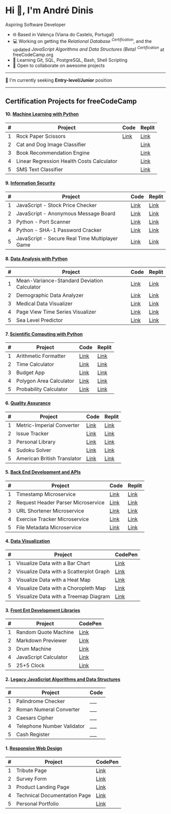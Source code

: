 Hi 👋, I'm André Dinis
=====================================================================================================================================

Aspiring Software Developer

* 🌐 Based in Valença (Viana do Castelo, Portugal)
* 💻 Working on getting the _Relational Database <sup>Certification</sup>_, and the updated _JavaScript Algorithms and Data Structures (Beta) <sup>Certification_</sup> at freeCodeCamp.org
* 🌱 Learning Git, SQL, PostgreSQL, Bash, Shell Scripting
* 🤝 Open to collaborate on awesome projects

----------------------------------------------------------------------------------------

🔎 I'm currently seeking **Entry-level/Junior** position

---

## Certification Projects for freeCodeCamp

#### 10. [Machine Learning with Python](https://www.freecodecamp.org/learn/machine-learning-with-python/)
| # | Project | Code | Replit |
| --- | --- | --- | --- |
| 1 | Rock Paper Scissors | [Link](https://github.com/andrebdinis/boilerplate-rock-paper-scissors) | [Link](https://replit.com/@andrebdinis/boilerplate-rock-paper-scissors) |
| 2 | Cat and Dog Image Classifier |  | [Link](https://github.com/andrebdinis/boilerplate-cat-and-dog-image-classifier) |
| 3 | Book Recommendation Engine |  | [Link](https://github.com/andrebdinis/boilerplate-book-recommendation-engine) |
| 4 | Linear Regression Health Costs Calculator |  | [Link](https://github.com/andrebdinis/boilerplate-linear-regression-health-costs-calculator) |
| 5 | SMS Text Classifier |  | [Link](https://github.com/andrebdinis/boilerplate-neural-network-sms-text-classifier) |

#### 9. [Information Security](https://www.freecodecamp.org/learn/information-security/)
| # | Project | Code | Replit |
| --- | --- | --- | --- |
| 1 | JavaScript - Stock Price Checker | [Link](https://github.com/andrebdinis/boilerplate-project-stockchecker) | [Link](https://replit.com/@andrebdinis/boilerplate-project-stockchecker) |
| 2 | JavaScript - Anonymous Message Board | [Link](https://github.com/andrebdinis/boilerplate-project-messageboard) | [Link](https://replit.com/@andrebdinis/boilerplate-project-messageboard) |
| 3 | Python - Port Scanner | [Link](https://github.com/andrebdinis/boilerplate-port-scanner) | [Link](https://replit.com/@andrebdinis/boilerplate-port-scanner) |
| 4 | Python - SHA-1 Password Cracker | [Link](https://github.com/andrebdinis/boilerplate-SHA-1-password-cracker) | [Link](https://replit.com/@andrebdinis/boilerplate-SHA-1-password-cracker) |
| 5 | JavaScript - Secure Real Time Multiplayer Game | [Link](https://github.com/andrebdinis/boilerplate-project-secure-real-time-multiplayer-game) | [Link](https://replit.com/@andrebdinis/boilerplate-project-secure-real-time-multiplayer-game) |

#### 8. [Data Analysis with Python](https://www.freecodecamp.org/learn/data-analysis-with-python/)
| # | Project | Code | Replit |
| --- | --- | --- | --- |
| 1 | Mean-Variance-Standard Deviation Calculator | [Link](https://github.com/andrebdinis/boilerplate-mean-variance-standard-deviation-calculator) | [Link](https://replit.com/@andrebdinis/boilerplate-mean-variance-standard-deviation-calculator) |
| 2 | Demographic Data Analyzer | [Link](https://github.com/andrebdinis/boilerplate-demographic-data-analyzer) | [Link](https://replit.com/@andrebdinis/boilerplate-demographic-data-analyzer) |
| 3 | Medical Data Visualizer | [Link](https://github.com/andrebdinis/boilerplate-medical-data-visualizer) | [Link](https://replit.com/@andrebdinis/boilerplate-medical-data-visualizer) |
| 4 | Page View Time Series Visualizer | [Link](https://github.com/andrebdinis/boilerplate-page-view-time-series-visualizer) | [Link](https://replit.com/@andrebdinis/boilerplate-page-view-time-series-visualizer) |
| 5 | Sea Level Predictor | [Link](https://github.com/andrebdinis/boilerplate-sea-level-predictor) | [Link](https://replit.com/@andrebdinis/boilerplate-sea-level-predictor) |

#### 7. [Scientific Computing with Python](https://www.freecodecamp.org/learn/scientific-computing-with-python/)
| # | Project | Code | Replit |
| --- | --- | --- | --- |
| 1 | Arithmetic Formatter | [Link](https://github.com/andrebdinis/boilerplate-arithmetic-formatter) | [Link](https://replit.com/@andrebdinis/boilerplate-arithmetic-formatter) |
| 2 | Time Calculator | [Link](https://github.com/andrebdinis/boilerplate-time-calculator) | [Link](https://replit.com/@andrebdinis/boilerplate-time-calculator) |
| 3 | Budget App | [Link](https://github.com/andrebdinis/boilerplate-budget-app) | [Link](https://replit.com/@andrebdinis/boilerplate-budget-app) |
| 4 | Polygon Area Calculator | [Link](https://github.com/andrebdinis/boilerplate-polygon-area-calculator) | [Link](https://replit.com/@andrebdinis/boilerplate-polygon-area-calculator) |
| 5 | Probability Calculator | [Link](https://github.com/andrebdinis/boilerplate-probability-calculator) | [Link](https://replit.com/@andrebdinis/boilerplate-probability-calculator) |

#### 6. [Quality Assurance](https://www.freecodecamp.org/learn/quality-assurance/)
| # | Project | Code | Replit |
| --- | --- | --- | --- |
| 1 | Metric-Imperial Converter | [Link](https://github.com/andrebdinis/boilerplate-project-metricimpconverter) | [Link](https://replit.com/@andrebdinis/boilerplate-project-metricimpconverter) |
| 2 | Issue Tracker | [Link](https://github.com/andrebdinis/boilerplate-project-issuetracker) | [Link](https://replit.com/@andrebdinis/boilerplate-project-issuetracker) |
| 3 | Personal Library | [Link](https://github.com/andrebdinis/boilerplate-project-library) | [Link](https://replit.com/@andrebdinis/boilerplate-project-library) |
| 4 | Sudoku Solver | [Link](https://github.com/andrebdinis/boilerplate-project-sudoku-solver) | [Link](https://replit.com/@andrebdinis/boilerplate-project-sudoku-solver) |
| 5 | American British Translator | [Link](https://github.com/andrebdinis/boilerplate-project-american-british-english-translator) | [Link](https://replit.com/@andrebdinis/boilerplate-project-american-british-english-translator) |


#### 5. [Back End Development and APIs](https://www.freecodecamp.org/learn/back-end-development-and-apis/)
| # | Project | Code | Replit |
| --- | --- | --- | --- |
| 1 | Timestamp Microservice | [Link](https://github.com/andrebdinis/boilerplate-project-timestamp) | [Link](https://replit.com/@andrebdinis/boilerplate-project-timestamp) |
| 2 | Request Header Parser Microservice | [Link](https://github.com/andrebdinis/boilerplate-project-headerparser) | [Link](https://replit.com/@andrebdinis/boilerplate-project-headerparser) |
| 3 | URL Shortener Microservice | [Link](https://github.com/andrebdinis/boilerplate-project-urlshortener) | [Link](https://replit.com/@andrebdinis/boilerplate-project-urlshortener) |
| 4 | Exercise Tracker Microservice | [Link](https://github.com/andrebdinis/boilerplate-project-exercisetracker) | [Link](https://replit.com/@andrebdinis/boilerplate-project-exercisetracker) |
| 5 | File Metadata Microservice | [Link](https://github.com/andrebdinis/boilerplate-project-filemetadata) | [Link](https://replit.com/@andrebdinis/boilerplate-project-filemetadata) |

#### 4. [Data Visualization](https://www.freecodecamp.org/learn/data-visualization/)
| # | Project | CodePen |
| --- | --- | --- |
| 1 | Visualize Data with a Bar Chart | [Link](https://codepen.io/andrebdinis/pen/oNEpjwm) |
| 2 | Visualize Data with a Scatterplot Graph | [Link](https://codepen.io/andrebdinis/pen/LYQdxLQ) |
| 3 | Visualize Data with a Heat Map | [Link](https://codepen.io/andrebdinis/pen/YzeLEbO) |
| 4 | Visualize Data with a Choropleth Map | [Link](https://codepen.io/andrebdinis/pen/XWZBQbX) |
| 5 | Visualize Data with a Treemap Diagram | [Link](https://codepen.io/andrebdinis/pen/RwQqLNy) |

#### 3. [Front Ent Development Libraries](https://www.freecodecamp.org/learn/front-end-development-libraries/)
| # | Project | CodePen |
| --- | --- | --- |
| 1 | Random Quote Machine | [Link](https://codepen.io/andrebdinis/pen/wvyagQN) |
| 2 | Markdown Previewer | [Link](https://codepen.io/andrebdinis/pen/JjpYXzg) |
| 3 | Drum Machine | [Link](https://codepen.io/andrebdinis/pen/xxYZQQb) |
| 4 | JavaScript Calculator | [Link](https://codepen.io/andrebdinis/pen/dydXOWm) |
| 5 | 25+5 Clock | [Link](https://codepen.io/andrebdinis/pen/WNMRJrx) |

#### 2. [Legacy JavaScript Algorithms and Data Structures](https://www.freecodecamp.org/learn/javascript-algorithms-and-data-structures/)
| # | Project | Code |
| --- | --- | --- |
| 1 | Palindrome Checker | ___ |
| 2 | Roman Numeral Converter | ___ |
| 3 | Caesars Cipher | ___ |
| 4 | Telephone Number Validator | ___ |
| 5 | Cash Register | ___ |

#### 1. [Responsive Web Design](https://www.freecodecamp.org/learn/2022/responsive-web-design/)
| # | Project | CodePen |
| --- | --- | --- |
| 1 | Tribute Page | [Link](https://codepen.io/andrebdinis/pen/oNpVpNw) |
| 2 | Survey Form | [Link](https://codepen.io/andrebdinis/pen/mdpojMm) |
| 3 | Product Landing Page | [Link](https://codepen.io/andrebdinis/pen/QWaoPYb) |
| 4 | Technical Documentation Page | [Link](https://codepen.io/andrebdinis/pen/rNpbGQv) |
| 5 | Personal Portfolio | [Link](https://codepen.io/andrebdinis/pen/bGaJPNg) |



<!--
**andrebdinis/andrebdinis** is a ✨ _special_ ✨ repository because its `README.md` (this file) appears on your GitHub profile.

Here are some ideas to get you started:

- 🔭 I’m currently working on ...
- 🌱 I’m currently learning ...
- 👯 I’m looking to collaborate on ...
- 🤔 I’m looking for help with ...
- 💬 Ask me about ...
- 📫 How to reach me: ...
- 😄 Pronouns: ...
- ⚡ Fun fact: ...
-->

